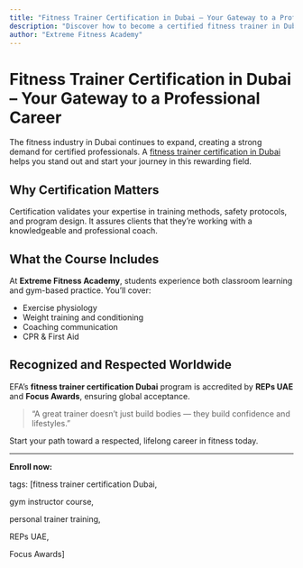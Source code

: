 ```yaml
---
title: "Fitness Trainer Certification in Dubai – Your Gateway to a Professional Career"
description: "Discover how to become a certified fitness trainer in Dubai through REPs UAE and Focus Awards approved programs."
author: "Extreme Fitness Academy"
---
```


# Fitness Trainer Certification in Dubai – Your Gateway to a Professional Career

The fitness industry in Dubai continues to expand, creating a strong demand for certified professionals. A [fitness trainer certification in Dubai](https://extremefitnessacademy.com) helps you stand out and start your journey in this rewarding field.

## Why Certification Matters
Certification validates your expertise in training methods, safety protocols, and program design. It assures clients that they’re working with a knowledgeable and professional coach.

## What the Course Includes
At **Extreme Fitness Academy**, students experience both classroom learning and gym-based practice. You’ll cover:
- Exercise physiology  
- Weight training and conditioning  
- Coaching communication  
- CPR & First Aid  

## Recognized and Respected Worldwide

EFA’s **fitness trainer certification Dubai** program is accredited by **REPs UAE** and **Focus Awards**, ensuring global acceptance.

> “A great trainer doesn’t just build bodies — they build confidence and lifestyles.”

Start your path toward a respected, lifelong career in fitness today.

---

**Enroll now:**  

tags: [fitness trainer certification Dubai,

gym instructor course,

personal trainer training,

REPs UAE,

Focus Awards]
